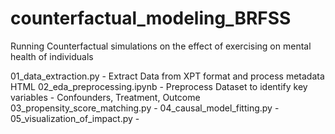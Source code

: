 # counterfactual_modeling_BRFSS
Running Counterfactual simulations on the effect of exercising on mental health of individuals

01_data_extraction.py - Extract Data from XPT format and process metadata HTML
02_eda_preprocessing.ipynb - Preprocess Dataset to identify key variables - Confounders, Treatment, Outcome 
03_propensity_score_matching.py -
04_causal_model_fitting.py - 
05_visualization_of_impact.py - 